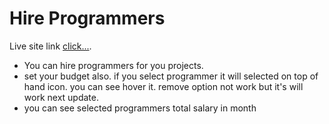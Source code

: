 # Hire Programmers

 Live site link [click...](https://laughing-babbage-8bd71b.netlify.app/).

- You can hire programmers for you projects.
- set your budget also. if you select programmer it will selected on top of hand icon. you can see hover it. remove option not work but it's will work next update.
- you can see selected programmers total salary in month